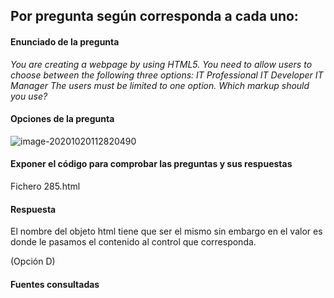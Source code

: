 ## Por pregunta según corresponda a cada uno:

#### Enunciado de la pregunta

*You are creating a webpage by using HTML5. You need to allow users to choose between the following three options: IT Professional IT Developer IT Manager The users must be limited to one option. Which markup should you use?*

#### Opciones de la pregunta

![image-20201020112820490](C:\Users\Bluetab\AppData\Roaming\Typora\typora-user-images\image-20201020112820490.png)

#### Exponer el código para comprobar las preguntas y sus respuestas

Fichero 285.html

#### Respuesta

El nombre del objeto html tiene que ser el mismo sin embargo en el valor es donde le pasamos el contenido al control que corresponda.

(Opción D) 

#### Fuentes consultadas


